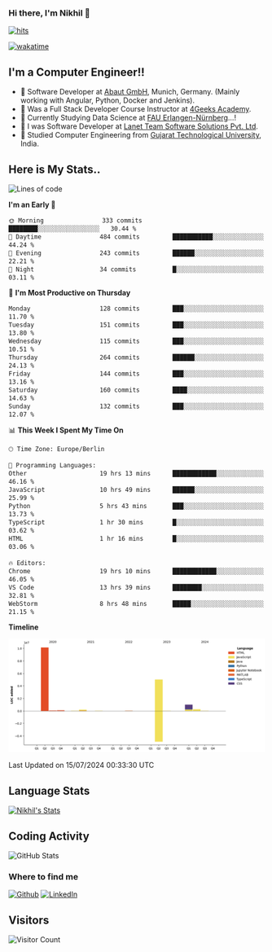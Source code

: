 ### Hi there, I'm Nikhil 👋

[![hits](https://hits.sh/github.com/silentsoft/hits.svg?color=2311cc)](https://hits.sh/github.com/silentsoft/hits/)

[![wakatime](https://wakatime.com/badge/user/369b6a3a-7953-4ff9-b7c7-be53d0a7ccc6.svg?style=for-the-badge)](https://wakatime.com/@369b6a3a-7953-4ff9-b7c7-be53d0a7ccc6)

## I'm a  Computer Engineer!!

- 🌱 Software Developer at [Abaut GmbH](https://www.abaut.de/), Munich, Germany. (Mainly working with Angular, Python, Docker and Jenkins).
- 🌱 Was a Full Stack Developer Course Instructor at [4Geeks Academy](https://4geeks.com/).
- 🌱 Currently Studying Data Science at [FAU Erlangen-Nürnberg](https://www.fau.de/)...!
- 🌱 I was Software Developer at [Lanet Team Software Solutions Pvt. Ltd](https://lanetteam.com/).
- 🌱 Studied Computer Engineering from [Gujarat Technological University](https://www.gtu.ac.in/), India.

<h2>Here is My Stats..</h2>

<!--START_SECTION:waka-->
![Lines of code](https://img.shields.io/badge/From%20Hello%20World%20I%27ve%20Written-16.8%20million%20lines%20of%20code-blue)

**I'm an Early 🐤** 

```text
🌞 Morning                333 commits         ████████░░░░░░░░░░░░░░░░░   30.44 % 
🌆 Daytime                484 commits         ███████████░░░░░░░░░░░░░░   44.24 % 
🌃 Evening                243 commits         ██████░░░░░░░░░░░░░░░░░░░   22.21 % 
🌙 Night                  34 commits          █░░░░░░░░░░░░░░░░░░░░░░░░   03.11 % 
```
📅 **I'm Most Productive on Thursday** 

```text
Monday                   128 commits         ███░░░░░░░░░░░░░░░░░░░░░░   11.70 % 
Tuesday                  151 commits         ███░░░░░░░░░░░░░░░░░░░░░░   13.80 % 
Wednesday                115 commits         ███░░░░░░░░░░░░░░░░░░░░░░   10.51 % 
Thursday                 264 commits         ██████░░░░░░░░░░░░░░░░░░░   24.13 % 
Friday                   144 commits         ███░░░░░░░░░░░░░░░░░░░░░░   13.16 % 
Saturday                 160 commits         ████░░░░░░░░░░░░░░░░░░░░░   14.63 % 
Sunday                   132 commits         ███░░░░░░░░░░░░░░░░░░░░░░   12.07 % 
```


📊 **This Week I Spent My Time On** 

```text
🕑︎ Time Zone: Europe/Berlin

💬 Programming Languages: 
Other                    19 hrs 13 mins      ████████████░░░░░░░░░░░░░   46.16 % 
JavaScript               10 hrs 49 mins      ██████░░░░░░░░░░░░░░░░░░░   25.99 % 
Python                   5 hrs 43 mins       ███░░░░░░░░░░░░░░░░░░░░░░   13.73 % 
TypeScript               1 hr 30 mins        █░░░░░░░░░░░░░░░░░░░░░░░░   03.62 % 
HTML                     1 hr 16 mins        █░░░░░░░░░░░░░░░░░░░░░░░░   03.06 % 

🔥 Editors: 
Chrome                   19 hrs 10 mins      ████████████░░░░░░░░░░░░░   46.05 % 
VS Code                  13 hrs 39 mins      ████████░░░░░░░░░░░░░░░░░   32.81 % 
WebStorm                 8 hrs 48 mins       █████░░░░░░░░░░░░░░░░░░░░   21.15 % 
```

**Timeline**

![Lines of Code chart](https://raw.githubusercontent.com/nikhilmaguwala/nikhilmaguwala/main/assets/bar_graph.png)


 Last Updated on 15/07/2024 00:33:30 UTC
<!--END_SECTION:waka-->

<h2>Language Stats</h2>

[![Nikhil's Stats](https://github-readme-stats.vercel.app/api/wakatime?username=nikhilmaguwala&layout=compact&title=Stats)](https://github.com/nikhilmaguwala)


<h2>Coding Activity</h2>

<p><img src="https://wakatime.com/share/@nikhilmaguwala/7dd532b8-3e5e-4c26-8c46-68cc27712a92.svg" alt="GitHub Stats"></p>

<h3>Where to find me</h3>
<p>
    <a href="https://github.com/nikhilmaguwala" target="_blank"><img alt="Github" src="https://img.shields.io/badge/GitHub-%2312100E.svg?&style=for-the-badge&logo=Github&logoColor=white" /></a>
    <a href="https://www.linkedin.com/in/nikhil-maguwala" target="_blank"><img alt="LinkedIn" src="https://img.shields.io/badge/linkedin-%230077B5.svg?&style=for-the-badge&logo=linkedin&logoColor=white" /></a> 
</p>


<h2>Visitors</h2>

![Visitor Count](https://profile-counter.glitch.me/nikhilmaguwala/count.svg)

[website]: https://nikhilmaguwala.github.io/
[instagram]: https://www.instagram.com/nikhil_maguwala/
[linkedin]: https://www.linkedin.com/in/nikhil-maguwala/

